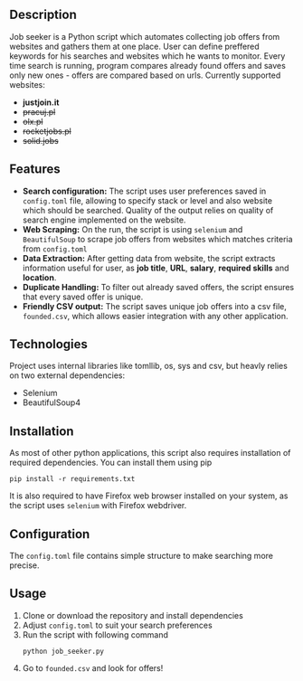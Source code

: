 ## Description

Job seeker is a Python script which automates collecting job offers from websites and gathers them at one place. User can define preffered keywords for his searches and websites which he wants to monitor. Every time search is running, program compares already found offers and saves only new ones - offers are compared based on urls. Currently supported websites:

+ **justjoin.it**
+ ~~pracuj.pl~~
+ ~~olx.pl~~
+ ~~rocketjobs.pl~~
+ ~~solid.jobs~~


## Features

+ **Search configuration:** The script uses user preferences saved in `config.toml` file, allowing to specify stack or level and also website which should be searched. Quality of the output relies on quality of search engine implemented on the website.
+ **Web Scraping:** On the run, the script is using `selenium` and `BeautifulSoup` to scrape job offers from websites which matches criteria from `config.toml`
+ **Data Extraction:** After getting data from website, the script extracts information useful for user, as **job title**, **URL**, **salary**, **required skills** and **location**.
+ **Duplicate Handling:** To filter out already saved offers, the script ensures that every saved offer is unique.
+ **Friendly CSV output:** The script saves unique job offers into a csv file, `founded.csv`, which allows easier integration with any other application. 

## Technologies

Project uses internal libraries like tomllib, os, sys and csv, but heavly relies on two external dependencies:
+ Selenium
+ BeautifulSoup4


## Installation

As most of other python applications, this script also requires installation of required dependencies. You can install them using pip
```
pip install -r requirements.txt
```

It is also required to have  Firefox web browser installed on your system, as the script uses `selenium` with Firefox webdriver.


## Configuration

The `config.toml` file contains simple structure to make searching more precise. 


## Usage 
1. Clone or download the repository and install dependencies
2. Adjust `config.toml` to suit your search preferences
3. Run the script with following command
   ```
   python job_seeker.py
   ```
4. Go to `founded.csv` and look for offers!   

